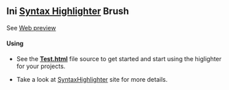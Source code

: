 ## Ini [Syntax Highlighter](http://alexgorbatchev.com/SyntaxHighlighter/) Brush
  
See [Web preview](https://rawgithub.com/aviaryan/ini-highlighter/master/Testini.html)  
  
#### Using
* See the **[Test.html](Test.html)** file source to get started and start using the higlighter for your projects.

* Take a look at [SyntaxHighlighter](http://alexgorbatchev.com/SyntaxHighlighter/) site for more details.